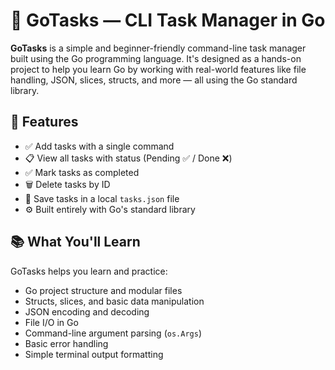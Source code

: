 # 🐹 GoTasks — CLI Task Manager in Go

**GoTasks** is a simple and beginner-friendly command-line task manager built using the Go programming language. It's designed as a hands-on project to help you learn Go by working with real-world features like file handling, JSON, slices, structs, and more — all using the Go standard library.

## 🚀 Features

- ✅ Add tasks with a single command  
- 📋 View all tasks with status (Pending ✅ / Done ❌)  
- ✅ Mark tasks as completed  
- 🗑️ Delete tasks by ID  
- 💾 Save tasks in a local `tasks.json` file  
- ⚙️ Built entirely with Go's standard library

## 📚 What You'll Learn

GoTasks helps you learn and practice:

- Go project structure and modular files  
- Structs, slices, and basic data manipulation  
- JSON encoding and decoding  
- File I/O in Go  
- Command-line argument parsing (`os.Args`)  
- Basic error handling  
- Simple terminal output formatting
